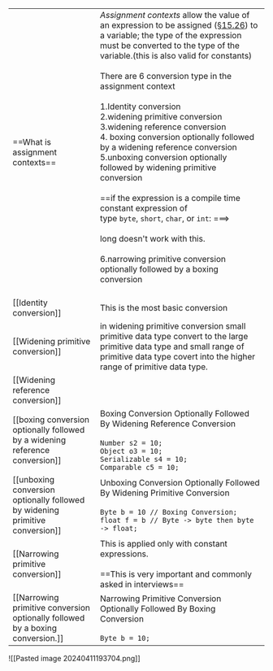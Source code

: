 
|                                                                                |                                                                                                                                                                                                                                                                                                                                                                                                                                                                                                                                                                                                                                                                                                                                                                                                                                                                                                  |
| ------------------------------------------------------------------------------ | ------------------------------------------------------------------------------------------------------------------------------------------------------------------------------------------------------------------------------------------------------------------------------------------------------------------------------------------------------------------------------------------------------------------------------------------------------------------------------------------------------------------------------------------------------------------------------------------------------------------------------------------------------------------------------------------------------------------------------------------------------------------------------------------------------------------------------------------------------------------------------------------------ |
| ==What is assignment  contexts==                                               | _Assignment contexts_ allow the value of an expression to be assigned ([§15.26](https://docs.oracle.com/javase/specs/jls/se21/html/jls-15.html#jls-15.26 "15.26. Assignment Operators")) to a variable; the type of the expression must be converted to the type of the variable.(this is also valid for constants)<br><br>There are 6 conversion type in the assignment context<br><br>1.Identity conversion<br>2.widening primitive conversion<br>3.widening reference conversion<br>4. boxing conversion optionally followed by a widening reference conversion<br>5.unboxing conversion optionally followed by widening primitive conversion<br><br>==if the expression is a compile time constant expression of type `byte`, `short`, `char`, or `int`: ===><br><br>long doesn't work with this.<br><br>6.narrowing primitive conversion optionally followed by a boxing conversion<br><br> |
| [[Identity conversion]]                                                        | This is the most basic conversion                                                                                                                                                                                                                                                                                                                                                                                                                                                                                                                                                                                                                                                                                                                                                                                                                                                                |
| [[Widening primitive conversion]]                                              | in widening primitive conversion small primitive  data type convert to the large primitive data type and small range of primitive data type  covert into the higher range of primitive  data type.                                                                                                                                                                                                                                                                                                                                                                                                                                                                                                                                                                                                                                                                                               |
| [[Widening reference conversion]]                                              |                                                                                                                                                                                                                                                                                                                                                                                                                                                                                                                                                                                                                                                                                                                                                                                                                                                                                                  |
| [[boxing conversion optionally followed by a widening reference conversion]]   | Boxing Conversion Optionally Followed By Widening Reference Conversion<br><br>`Number s2 = 10;`    <br>`Object o3 = 10;`<br>`Serializable s4 = 10;`<br>`Comparable c5 = 10;`                                                                                                                                                                                                                                                                                                                                                                                                                                                                                                                                                                                                                                                                                                                     |
| [[unboxing conversion optionally followed by widening primitive conversion]]   | Unboxing Conversion Optionally Followed By Widening Primitive Conversion<br><br>`Byte b = 10 // Boxing Conversion;` <br>`float f = b // Byte -> byte then byte -> float;`                                                                                                                                                                                                                                                                                                                                                                                                                                                                                                                                                                                                                                                                                                                        |
| [[Narrowing primitive conversion]]                                             | This is applied only with constant expressions.<br><br>==This is very important and commonly asked in interviews==                                                                                                                                                                                                                                                                                                                                                                                                                                                                                                                                                                                                                                                                                                                                                                               |
| [[Narrowing primitive conversion optionally followed by a boxing conversion.]] | Narrowing Primitive Conversion Optionally Followed By Boxing Conversion<br><br>`Byte b = 10;`                                                                                                                                                                                                                                                                                                                                                                                                                                                                                                                                                                                                                                                                                                                                                                                                    |

![[Pasted image 20240411193704.png]]

